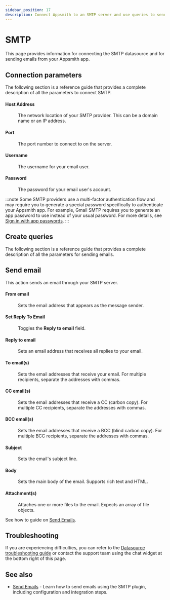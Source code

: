 ```yaml
---
sidebar_position: 17
description: Connect Appsmith to an SMTP server and use queries to send emails.
---
```

# SMTP

This page provides information for connecting the SMTP datasource and for sending emails from your Appsmith app.

## Connection parameters

The following section is a reference guide that provides a complete description of all the parameters to connect SMTP.

<ZoomImage src="/img/smtp-datasource-config.png" alt="Configuring an SMTP datasource" caption="Configuring an SMTP datasource" />

#### Host Address

<dd>

The network location of your SMTP provider. This can be a domain name or an IP address.

</dd>

#### Port

<dd>

The port number to connect to on the server.

</dd>

#### Username

<dd>

The username for your email user.

</dd>

#### Password

<dd>

The password for your email user's account.

</dd>

:::note
Some SMTP providers use a multi-factor authentication flow and may require you to generate a special password specifically to authenticate your Appsmith app. For example, Gmail SMTP requires you to generate an app password to use instead of your usual password. For more details, see [Sign in with app passwords](https://support.google.com/mail/answer/185833?hl=en).
:::

## Create queries

The following section is a reference guide that provides a complete description of all the parameters for sending emails.

<ZoomImage src="/img/smtp_query_config.png" alt="Configuring an SMTP query" caption="Configuring an SMTP query" />

## Send email

This action sends an email through your SMTP server.

#### From email

<dd>

Sets the email address that appears as the message sender.

</dd>

#### Set Reply To Email

<dd>

Toggles the **Reply to email** field.

</dd>

#### Reply to email

<dd>

Sets an email address that receives all replies to your email.

</dd>

#### To email(s)

<dd>

Sets the email addresses that receive your email. For multiple recipients, separate the addresses with commas.

</dd>

#### CC email(s)

<dd>

Sets the email addresses that receive a CC (carbon copy). For multiple CC recipients, separate the addresses with commas.

</dd>

#### BCC email(s)

<dd>

Sets the email addresses that receive a BCC (blind carbon copy). For multiple BCC recipients, separate the addresses with commas.

</dd>

#### Subject

<dd>

Sets the email's subject line.

</dd>

#### Body

<dd>

Sets the main body of the email. Supports rich text and HTML.

</dd>

#### Attachment(s)

<dd>

Attaches one or more files to the email. Expects an array of file objects.

</dd>

See how to guide on [Send Emails](https://docs.appsmithai.com/connect-data/how-to-guides/send-emails-using-the-SMTP-plugin).

## Troubleshooting

If you are experiencing difficulties, you can refer to the [Datasource troubleshooting guide](https://docs.appsmithai.com/help-and-support/troubleshooting-guide/action-errors/datasource-errors) or contact the support team using the chat widget at the bottom right of this page.

## See also

- [Send Emails](https://docs.appsmithai.com/connect-data/how-to-guides/send-emails-using-the-SMTP-plugin) - Learn how to send emails using the SMTP plugin, including configuration and integration steps.
